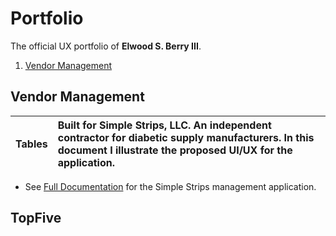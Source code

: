 # Portfolio
The official UX portfolio of **Elwood S. Berry III**.

1. [Vendor Management](#vendor-management)



## Vendor Management

| Tables        | Built for Simple Strips, LLC. An independent contractor for diabetic supply manufacturers. In this document I illustrate the proposed UI/UX for the application.           |
|:-------------:|:-------------|


  * See [Full Documentation](vendor-management) for the Simple Strips management application.

## TopFive

